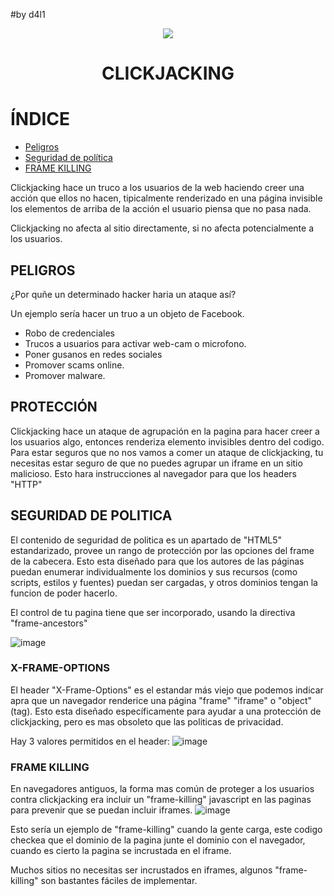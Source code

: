 #by d4l1

<p align="center"><img src="https://github.com/D4l1-web/PenetrationTester-Ruta/assets/79869523/96298b16-fc05-4a39-8fdc-5c7b3dba51ad"></p>

<h1 align="center">CLICKJACKING</h1>

# ÍNDICE

- [Peligros](https://github.com/D4l1-web/PenetrationTester-Ruta/blob/main/Clickjacking.md#peligros)
- [Seguridad de política](https://github.com/D4l1-web/PenetrationTester-Ruta/blob/main/Clickjacking.md#peligros)
- [FRAME KILLING](https://github.com/D4l1-web/PenetrationTester-Ruta/blob/main/Clickjacking.md#frame-killing)

  
Clickjacking hace un truco a los usuarios de la web haciendo creer una acción que ellos no hacen, tipicalmente renderizado en una página invisible los elementos de arriba de la acción el usuario piensa que no pasa nada.

Clickjacking no afecta al sitio directamente, si no afecta potencialmente a los usuarios.

## PELIGROS

¿Por quñe un determinado hacker haria un ataque así?

Un ejemplo sería hacer un truo a un objeto de Facebook.

- Robo de credenciales
- Trucos a usuarios para activar web-cam o microfono.
- Poner gusanos en redes sociales
- Promover scams online.
- Promover malware.

## PROTECCIÓN

Clickjacking hace un ataque de agrupación en la pagina para hacer creer a los usuarios algo, entonces renderiza elemento invisibles dentro del codigo. Para estar seguros que no nos vamos a comer un ataque de clickjacking, tu necesitas estar seguro de que no puedes agrupar un iframe en un sitio malicioso. Esto hara instrucciones al navegador para que los headers "HTTP"

## SEGURIDAD DE POLITICA

El contenido de seguridad de politica es un apartado de "HTML5" estandarizado, provee un rango de protección por las opciones del frame de la cabecera. Esto esta diseñado para que los autores de las páginas puedan enumerar individualmente los dominios y sus recursos (como scripts, estilos y fuentes) puedan ser cargadas, y otros dominios tengan la funcion de poder hacerlo.

El control de tu pagina tiene que ser incorporado, usando la directiva "frame-ancestors"

![image](https://github.com/pons-rgb/vuln/assets/174595469/8a9e5cb6-3ab8-4a7a-9e77-6a017162935f)

### X-FRAME-OPTIONS

El header "X-Frame-Options" es el estandar más viejo que podemos indicar apra que un navegador renderice una página "frame" "iframe" o "object" (tag). Esto esta diseñado específicamente para ayudar a una protección de clickjacking, pero es mas obsoleto que las politicas de privacidad.

Hay 3 valores permitidos en el header: 
![image](https://github.com/pons-rgb/vuln/assets/174595469/827b760a-ead0-4080-82a6-b186d67a3e8f)

### FRAME KILLING

En navegadores antiguos, la forma mas común de proteger a los usuarios contra clickjacking era incluir un "frame-killing" javascript en las paginas para prevenir que se puedan incluir iframes.
![image](https://github.com/D4l1-web/PenetrationTester-Ruta/assets/79869523/ccc85ae7-6948-41f8-b169-ff9e1517c64e)

Esto sería un ejemplo de "frame-killing" cuando la gente carga, este codigo checkea que el dominio de la pagina junte el dominio con el navegador, cuando es cierto la pagina se incrustada en el iframe.

Muchos sitios no necesitas ser incrustados en iframes, algunos "frame-killing" son bastantes fáciles de implementar.



